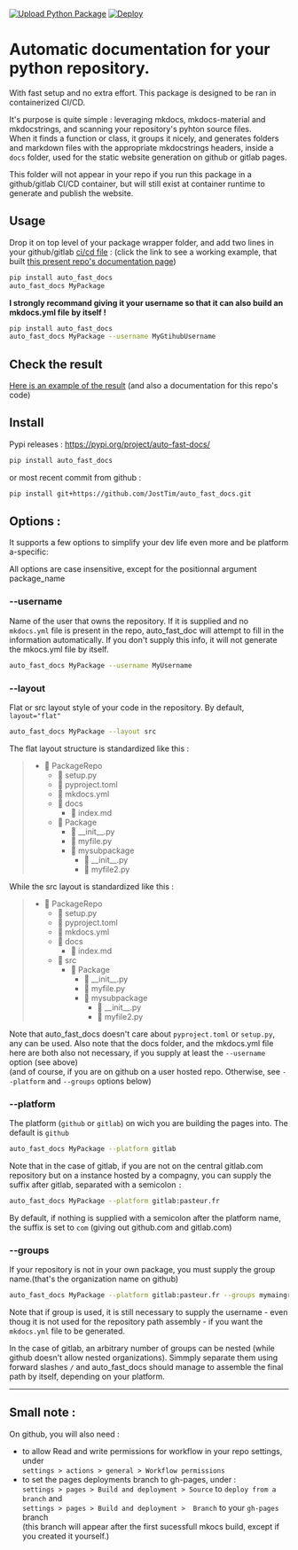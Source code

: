 [![Upload Python Package](https://github.com/JostTim/auto_fast_docs/actions/workflows/python-publish.yml/badge.svg?branch=main)](https://github.com/JostTim/auto_fast_docs/actions/workflows/python-publish.yml)
[![Deploy](https://github.com/JostTim/auto_fast_docs/actions/workflows/ci-cd.yml/badge.svg?branch=main)](https://github.com/JostTim/auto_fast_docs/actions/workflows/ci-cd.yml)

# Automatic documentation for your python repository. 
With fast setup and no extra effort.
This package is designed to be ran in containerized CI/CD.

It's purpose is quite simple : 
leveraging mkdocs, mkdocs-material and mkdocstrings, and scanning your repository's pyhton source files.  
When it finds a function or class, it groups it nicely, and generates folders and markdown files with the appropriate mkdocstrings headers, inside a `docs` folder, used for the static website generation on github or gitlab pages.

This folder will not appear in your repo if you run this package in a github/gitlab  CI/CD container, but will still exist at container runtime to generate and publish the website.

## Usage 

Drop it on top level of your package wrapper folder, and add two lines in your github/gitlab [ci/cd file](https://github.com/JostTim/auto_fast_docs/blob/main/.github/workflows/ci-cd.yml) : (click the link to see a working example, that built [this present repo's documentation page](https://josttim.github.io/auto_fast_docs/))

```bash
pip install auto_fast_docs
auto_fast_docs MyPackage
```

**I strongly recommand giving it your username so that it can also build an mkdocs.yml file by itself !**

```bash
pip install auto_fast_docs
auto_fast_docs MyPackage --username MyGtihubUsername
```

## Check the result

[Here is an example of the result](https://josttim.github.io/auto_fast_docs/) (and also a documentation for this repo's code)

## Install

Pypi releases : https://pypi.org/project/auto-fast-docs/

```bash
pip install auto_fast_docs
```

or most recent commit from github :

```bash
pip install git+https://github.com/JostTim/auto_fast_docs.git
```

## Options :

It supports a few options to simplify your dev life even more and be platform a-specific: 

All options are case insensitive, except for the positionnal argument package_name

### --username
Name of the user that owns the repository.
If it is supplied and no ``mkdocs.yml`` file is present in the repo, auto_fast_doc will attempt to fill in the information automatically. If you don't supply this info, it will not generate the mkocs.yml file by itself.
```bash
auto_fast_docs MyPackage --username MyUsername 
```

### --layout
Flat or src layout style of your code in the repository. By default, `layout="flat"`

```bash
auto_fast_docs MyPackage --layout src 
```

The flat layout structure is standardized like this :

> - :open_file_folder: PackageRepo
>   - :page_facing_up: setup.py
>   - :page_facing_up: pyproject.toml
>   - :page_facing_up: mkdocs.yml
>   - :open_file_folder: docs
>     - :page_facing_up: index.md
>   - :open_file_folder: Package
>     - :page_facing_up: \_\_init__.py
>     - :page_facing_up: myfile.py
>     - :open_file_folder: mysubpackage
>       - :page_facing_up: \_\_init__.py
>       - :page_facing_up: myfile2.py
    
While the src layout is standardized like this :

> - :open_file_folder: PackageRepo
>   - :page_facing_up: setup.py
>   - :page_facing_up: pyproject.toml
>   - :page_facing_up: mkdocs.yml
>   - :open_file_folder: docs
>     - :page_facing_up: index.md
>   - :open_file_folder: src
>     - :open_file_folder: Package
>       - :page_facing_up: \_\_init__.py
>       - :page_facing_up: myfile.py
>       - :open_file_folder: mysubpackage
>         - :page_facing_up: \_\_init__.py
>         - :page_facing_up: myfile2.py

Note that auto_fast_docs doesn't care about ``pyproject.toml`` or ``setup.py``, any can be used.
Also note that the docs folder, and the mkdocs.yml file here are both also not necessary, if you supply at least the ``--username`` option (see above)  
(and of course, if you are on github on a user hosted repo. Otherwise, see ``--platform`` and ``--groups`` options below)

### --platform
The platform (``github`` or ``gitlab``) on wich you are building the pages into.
The default is ``github``

```bash
auto_fast_docs MyPackage --platform gitlab 
```

Note that in the case of gitlab, if you are not on the central gitlab.com repository but on a instance hosted by a compagny, you can supply the suffix after gitlab, separated with a semicolon ``:``

```bash
auto_fast_docs MyPackage --platform gitlab:pasteur.fr
```

By default, if nothing is supplied with a semicolon after the platform name, the suffix is set to `com` (giving out github.com and gitlab.com)

### --groups
If your repository is not in your own package, you must supply the group name.(that's the organization name on github)

```bash
auto_fast_docs MyPackage --platform gitlab:pasteur.fr --groups mymaingroup/mysubgroup 
```

Note that if group is used, it is still necessary to supply the username - even thoug it is not used for the repository path assembly - if you want the ``mkdocs.yml`` file to be generated.

In the case of gitlab, an arbitrary number of groups can be nested (while github doesn't allow nested organizations). Simmply separate them using forward slashes `/` and auto_fast_docs should manage to assemble the final path by itself, depending on your platform.

_____

## Small note :
On github, you will also need :
- to allow Read and write permissions for workflow in your repo settings, under  
  ``settings > actions > general > Workflow permissions``
- to set the pages deployments branch to gh-pages, under :  
  ``settings > pages > Build and deployment > Source`` to `deploy from a branch` and  
  ``settings > pages > Build and deployment >  Branch`` to your `gh-pages` branch  
  (this branch will appear after the first sucessfull mkocs build, except if you created it yourself.)

